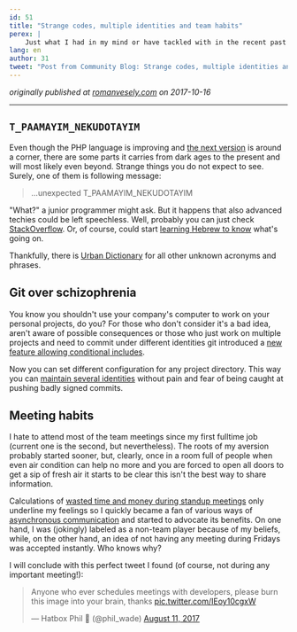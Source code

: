 ```yaml
---
id: 51
title: "Strange codes, multiple identities and team habits"
perex: |
    Just what I had in my mind or have tackled with in the recent past underlayed with the knowledge of the others.
lang: en
author: 31
tweet: "Post from Community Blog: Strange codes, multiple identities and team habits"
---
```


_originally published at [romanvesely.com](https://romanvesely.com) on 2017-10-16_

---

## `T_PAAMAYIM_NEKUDOTAYIM`
Even though the PHP language is improving and [the next version](https://wiki.php.net/todo/php72) is around a corner, there are some parts it carries from dark ages to the present and will most likely even beyond. Strange things you do not expect to see. Surely, one of them is following message:

> ...unexpected T_PAAMAYIM_NEKUDOTAYIM

"What?" a junior programmer might ask. But it happens that also advanced techies could be left speechless. Well, probably you can just check [StackOverflow](https://stackoverflow.com/a/592326/5549874). Or, of course, could start [learning Hebrew to know](https://phil.tech/php/2013/09/09/t-paamayim-nekudotayim-v-sanity/) what's going on.

Thankfully, there is [Urban Dictionary](http://www.urbandictionary.com/define.php?term=TGI(A)F) for all other unknown acronyms and phrases.

## Git over schizophrenia
You know you shouldn't use your company's computer to work on your personal projects, do you? For those who don't consider it's a bad idea, aren't aware of possible consequences or those who just work on multiple projects and need to commit under different identities git introduced a [new feature allowing conditional includes](https://github.com/blog/2360-git-2-13-has-been-released#conditional-configuration).

Now you can set different configuration for any project directory. This way you can [maintain several identities](https://dev.to/maxlmator/maintaining-different-git-identities) without pain and fear of being caught at pushing badly signed commits.

## Meeting habits
I hate to attend most of the team meetings since my first fulltime job (current one is the second, but nevertheless). The roots of my aversion probably started sooner, but, clearly, once in a room full of people when even air condition can help no more and you are forced to open all doors to get a sip of fresh air it starts to be clear this isn't the best way to share information.

Calculations of [wasted time and money during standup meetings](https://m.signalvnoise.com/status-meetings-are-the-scourge-39f49267ca90
) only underline my feelings so I quickly became a fan of various ways of [asynchronous communication](https://m.signalvnoise.com/status-meetings-are-the-scourge-39f49267ca90) and started to advocate its benefits. On one hand, I was (jokingly) labeled as a non-team player because of my beliefs, while, on the other hand, an idea of not having any meeting during Fridays was accepted instantly. Who knows why?

I will conclude with this perfect tweet I found (of course, not during any important meeting!):

<blockquote class="twitter-tweet" data-lang="en"><p lang="en" dir="ltr">Anyone who ever schedules meetings with developers, please burn this image into your brain, thanks <a href="https://t.co/IEoy10cgxW">pic.twitter.com/IEoy10cgxW</a></p>&mdash; Hatbox Phil 🍕 (@phil_wade) <a href="https://twitter.com/phil_wade/status/896010517617180672?ref_src=twsrc%5Etfw">August 11, 2017</a></blockquote>
<script async src="//platform.twitter.com/widgets.js" charset="utf-8"></script>

